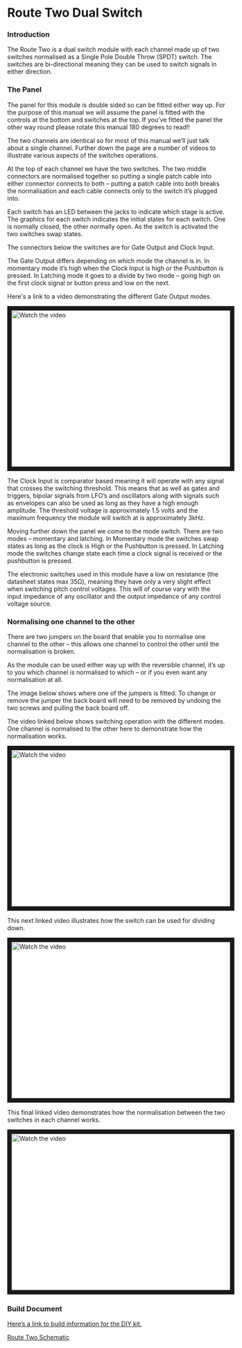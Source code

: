 # Route Two Dual Switch

### Introduction

The Route Two is a dual switch module with each channel made up of two switches normalised as a Single Pole Double Throw (SPDT) switch. The switches are bi-directional meaning they can be used to switch signals in either direction.


### The Panel

The panel for this module is double sided so can be fitted either way up. For the purpose of this manual we will assume the panel is fitted with the controls at the bottom and switches at the top. If you’ve fitted the panel the other way round please rotate this manual 180 degrees to read!!

The two channels are identical so for most of this manual we’ll just talk about a single channel. Further down the page are a number of videos to illustrate various aspects of the switches operations.

At the top of each channel we have the two switches. The two middle connectors are normalised together so putting a single patch cable into either connector connects to both – putting a patch cable into both breaks the normalisation and each cable connects only to the switch it’s plugged into.

Each switch has an LED between the jacks to indicate which stage is active. The graphics for each switch indicates the initial states for each switch. One is normally closed, the other normally open. As the switch is activated the two switches swap states.

The connectors below the switches are for Gate Output and Clock Input.

The Gate Output differs depending on which mode the channel is in. In momentary mode it’s high when the Clock Input is high or the Pushbutton is pressed. In Latching mode it goes to a divide by two mode – going high on the first clock signal or button press and low on the next.

Here's a link to a video demonstrating the different Gate Output modes.

<a href="http://www.youtube.com/watch?feature=player_embedded&v=jZAFRP0rOkk" target="_blank">
 <img src="http://img.youtube.com/vi/jZAFRP0rOkk/mqdefault.jpg" alt="Watch the video" width="640" height="360" border="10" />
</a>

The Clock Input is comparator based meaning it will operate with any signal that crosses the switching threshold. This means that as well as gates and triggers, bipolar signals from LFO’s and oscillators along with signals such as envelopes can also be used as long as they have a high enough amplitude. The threshold voltage is approximately 1.5 volts and the maximum frequency the module will switch at is approximately 3kHz.

Moving further down the panel we come to the mode switch. There are two modes – momentary and latching. In Momentary mode the switches swap states as long as the clock is High or the Pushbutton is pressed. In Latching mode the switches change state each time a clock signal is received or the pushbutton is pressed.

The electronic switches used in this module have a low on resistance (the datasheet states max 35Ω), meaning they have only a very slight effect when switching pitch control voltages. This will of course vary with the input impedance of any oscillator and the output impedance of any control voltage source.

### Normalising one channel to the other

There are two jumpers on the board that enable you to normalise one channel to the other – this allows one channel to control the other until the normalisation is broken.

As the module can be used either way up with the reversible channel, it’s up to you which channel is normalised to which – or if you even want any normalisation at all.

The image below shows where one of the jumpers is fitted. To change or remove the jumper the back board will need to be removed by undoing the two screws and pulling the back board off.


The video linked below shows switching operation with the different modes. One channel is normalised to the other here to demonstrate how the normalisation works.

<a href="http://www.youtube.com/watch?feature=player_embedded&v=HWvGNpqEsCY" target="_blank">
 <img src="http://img.youtube.com/vi/HWvGNpqEsCY/mqdefault.jpg" alt="Watch the video" width="640" height="360" border="10" />
</a>


This next linked video illustrates how the switch can be used for dividing down.


<a href="http://www.youtube.com/watch?feature=player_embedded&v=etn6ifdC-jE" target="_blank">
 <img src="http://img.youtube.com/vi/etn6ifdC-jE/mqdefault.jpg" alt="Watch the video" width="640" height="360" border="10" />
</a>

This final linked video demonstrates how the normalisation between the two switches in each channel works.

<a href="http://www.youtube.com/watch?feature=player_embedded&v=pS0MA9md-go" target="_blank">
 <img src="http://img.youtube.com/vi/pS0MA9md-go/mqdefault.jpg" alt="Watch the video" width="640" height="360" border="10" />
</a>

### Build Document

[Here’s a link to build information for the DIY kit.](https://docs.google.com/spreadsheets/d/1wg_cqzuiyMHKkDE1c4eYfdx2wnnBMyvDsO1Q1nh9thw/edit?usp=sharing)

[Route Two Schematic](https://drive.google.com/file/d/1OwmmElXsMm2NfkOyAtBcOy8VB6d9OHcL/view?usp=sharing)
